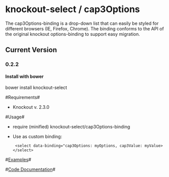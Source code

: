 knockout-select / cap3Options
===============

The cap3Options-binding is a drop-down list that can easily be styled 
for different browsers (IE, Firefox, Chrome).
The binding conforms to the API of the original knockout options-binding to 
support easy migration.

## Current Version

### 0.2.2

#### Install with bower
bower install knockout-select

#Requirements#

* Knockout v. 2.3.0

#Usage#

 * require (minified) knockout-select/cap3Options-binding
 * Use as custom binding:

        <select data-binding="cap3Options: myOptions, cap3Value: myValue></select>

#[Examples](http://cap3.github.io/knockout-select/#examples)#

#[Code Documentation](./doc/documentation.md)#

